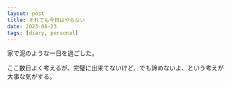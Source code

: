 ```yaml
---
layout: post
title: それでも今日はやらない
date: 2023-06-23
tags: [diary, personal]
---
```

家で泥のような一日を過ごした。

ここ数日よく考えるが、完璧に出来てないけど、でも諦めないよ、という考えが大事な気がする。